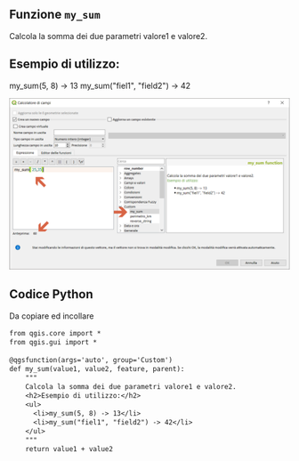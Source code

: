 ## Funzione `my_sum`

Calcola la somma dei due parametri valore1 e valore2. 

## Esempio di utilizzo: 

my_sum(5, 8) -> 13 
my_sum("fiel1", "field2") -> 42 

<img src="/img/custom/my_sum1.png">

## Codice Python

Da copiare ed incollare

```
from qgis.core import *
from qgis.gui import *

@qgsfunction(args='auto', group='Custom')
def my_sum(value1, value2, feature, parent):
    """
    Calcola la somma dei due parametri valore1 e valore2.
    <h2>Esempio di utilizzo:</h2>
    <ul>
      <li>my_sum(5, 8) -> 13</li>
      <li>my_sum("fiel1", "field2") -> 42</li>
    </ul>
    """
    return value1 + value2
```